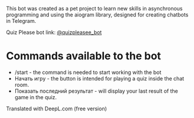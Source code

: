This bot was created as a pet project to learn new skills in asynchronous programming and using the aiogram library, designed for creating chatbots in Telegram.

Quiz Please bot link: [@quizpleasee_bot](https://t.me/quizpleasee_bot "Quiz Please")



# Commands available to the bot
- /start - the command is needed to start working with the bot
- Начать игру - the button is intended for playing a quiz inside the chat room.
- Показать последний результат - will display your last result of the game in the quiz.

Translated with DeepL.com (free version)
